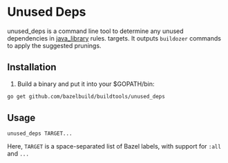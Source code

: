 # Unused Deps

unused_deps is a command line tool to determine any unused dependencies
in [java_library](https://docs.bazel.build/versions/master/be/java.html#java_library)
rules. targets.  It outputs `buildozer` commands to apply the suggested
prunings.

## Installation

1. Build a binary and put it into your $GOPATH/bin:

```bash
go get github.com/bazelbuild/buildtools/unused_deps
```

## Usage

```shell
unused_deps TARGET...
```

Here, `TARGET` is a space-separated list of Bazel labels, with support for `:all` and `...`
